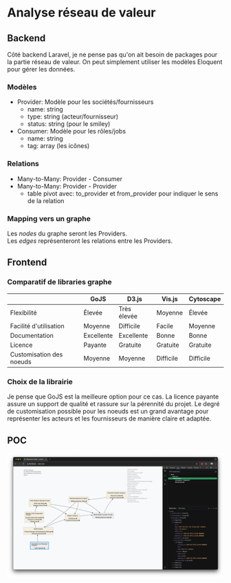 # Analyse réseau de valeur
## Backend
Côté backend Laravel, je ne pense pas qu'on ait besoin de packages pour la partie réseau de valeur. On peut simplement
utiliser les modèles Eloquent pour gérer les données.

### Modèles
- Provider: Modèle pour les sociétés/fournisseurs
    - name: string
    - type: string (acteur/fournisseur)
    - status: string (pour le smiley)
- Consumer: Modèle pour les rôles/jobs
    - name: string
    - tag: array (les icônes)

### Relations
- Many-to-Many: Provider - Consumer
- Many-to-Many: Provider - Provider
    - table pivot avec: to_provider et from_provider pour indiquer le sens de la relation

### Mapping vers un graphe
Les _nodes_ du graphe seront les Providers.  
Les _edges_ représenteront les relations entre les Providers.

## Frontend

### Comparatif de libraries graphe

|                          | GoJS       | D3.js         | Vis.js    | Cytoscape |
|--------------------------|------------|---------------|-----------|-----------|
| Flexibilité              | Élevée     | Très élevée   | Moyenne   | Élevée    |
| Facilité d'utilisation   | Moyenne    | Difficile     | Facile    | Moyenne   |
| Documentation            | Excellente | Excellente    | Bonne     | Bonne     |
| Licence                  | Payante    | Gratuite      | Gratuite  | Gratuite  |
| Customisation des noeuds | Moyenne    | Moyenne       | Difficile | Difficile |


### Choix de la librairie
Je pense que GoJS est la meilleure option pour ce cas. La licence payante assure un support de qualité et rassure sur
la pérennité du projet. Le degré de customisation possible pour les noeuds est un grand avantage pour représenter les
acteurs et les fournisseurs de manière claire et adaptée.


## POC
![POC](resources/img/screenshot.png)
